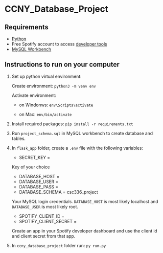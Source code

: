 # CCNY_Database_Project

## Requirements 

- [Python](https://www.python.org/downloads/)
- Free Spotify account to access [developer tools](https://developer.spotify.com/dashboard/)
- [MySQL Workbench](https://dev.mysql.com/doc/workbench/en/wb-windows.html)

## Instructions to run on your computer

1. Set up python virtual environment: 
    
    Create environment: `python3 -m venv env`

    Activate environment:

    - on Windonws: `env\Scripts\activate`

    - on Mac: `env/bin/activate`

2. Install required packages: `pip install -r requirements.txt`

3. Run `project_schema.sql` in MySQL workbench to create database and tables.

4. In `flask_app` folder, create a `.env` file with the following variables:
    - SECRET_KEY = 

    Key of your choice 

    - DATABASE_HOST = 
    - DATABASE_USER = 
    - DATABASE_PASS = 
    - DATABASE_SCHEMA = csc336_project

    Your MySQL login credentials. `DATABASE_HOST` is most likely localhost and `DATABASE_USER` is most likely root.

    - SPOTIFY_CLIENT_ID = 
    - SPOTIFY_CLIENT_SECRET = 

    Create an app in your Spotify developer dashboard and use the client id and client secret from that app.

5. In `ccny_database_project` folder run: `py run.py`